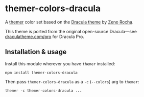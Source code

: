 # themer-colors-dracula

A [themer](https://github.com/mjswensen/themer) color set based on the [Dracula theme](https://github.com/dracula/dracula-theme) by [Zeno Rocha](https://zenorocha.com/).

This theme is ported from the original open-source Dracula—see [draculatheme.com/pro](https://draculatheme.com/pro) for Dracula Pro.

## Installation & usage

Install this module wherever you have `themer` installed:

    npm install themer-colors-dracula

Then pass `themer-colors-dracula` as a `-c` (`--colors`) arg to `themer`:

    themer -c themer-colors-dracula ...
